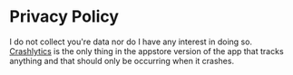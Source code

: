 # Privacy Policy
I do not collect you're data nor do I have any interest in doing so. [Crashlytics](https://firebase.google.com/products/crashlytics) is the only thing in the appstore version of the app that tracks anything and that should only be occurring when it crashes.
